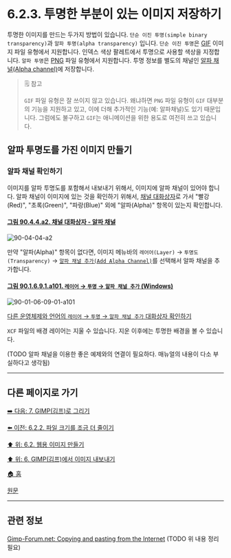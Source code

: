 # 6.2.3. 투명한 부분이 있는 이미지 저장하기
투명한 이미지를 만드는 두가지 방법이 있습니다. `단순 이진 투명(simple binary transparency)`과 `알파 투명(alpha transparency)` 입니다. `단순 이진 투명`은 [GIF](./06-01-02-01-export_image_as_gif.md) 이미지 파일 유형에서 지원합니다. 인덱스 색상 팔레트에서 투명으로 사용할 색상을 지정합니다. `알파 투명`은 [PNG](./06-01-02-04-export_image_as_png.md) 파일 유형에서 지원합니다. 투명 정보를 별도의 채널인 [알파 채널(Alpha channel)](./19-glossaryx-alpha.md)에 저장합니다.

> 🗒️ 참고
>
> `GIF` 파일 유형은 잘 쓰이지 않고 있습니다. 왜냐하면 `PNG` 파일 유형이 `GIF` 대부분의 기능을 지원하고 있고, 이에 더해 추가적인 기능(예: 알파채널)도 있기 때문입니다. 그럼에도 불구하고 `GIF`는 애니메이션을 위한 용도로 여전히 쓰고 있습니다.

## 알파 투명도를 가진 이미지 만들기

### 알파 채널 확인하기
이미지를 알파 투명도를 포함해서 내보내기 위해서, 이미지에 알파 채널이 있어야 합니다. 알파 채널이 이미지에 있는 것을 확인하기 위해서, [채널 대화상자](./15-02-02-00-channel_dialog.md)로 가서 "빨강(Red)", "초록(Green)", "파랑(Blue)" 외에 "알파(Alpha)" 항목이 있는지 확인합니다. 

<a id="90-04-04-a2"></a>

#### [그림 90.4.4.a2. 채널 대화상자 - 알파 채널](./90-04-04-channels.md#90-04-04-a2)
![90-04-04-a2](https://github.com/wonder13662/gimp/assets/15767104/6a94fd5e-24c4-407a-928c-9f43640ac45b)

만약 "알파(Alpha)" 항목이 없다면, 이미지 메뉴바의 `레어어(Layer)` → `투명도(Transparency)` → [`알파 채널 추가(Add Alpha Channel)`](./16-07-34-add_alpha_channel.md)를 선택해서 알파 채널을 추가합니다.

<a id="90-01-06-09-01-a101"></a>

#### [그림 90.1.6.9.1.a101. `레이어` → `투명` → `알파 채널 추가` (Windows)](./90-01-06-09-01-add_alpha_channel.md#90-01-06-09-01-a101)
![90-01-06-09-01-a101](https://github.com/wonder13662/gimp/assets/15767104/3fb3ad7c-4a41-492e-9797-bed56dc9d936)

[다른 운영체제와 언어의 `레이어` → `투명` → `알파 채널 추가` 대화상자 확인하기](./90-01-06-09-01-add_alpha_channel.md#90-01-06-09-01-a102)

`XCF` 파일의 배경 레이어는 지울 수 있습니다. 지운 이후에는 투명한 배경을 볼 수 있습니다.

(TODO 알파 채널을 이용한 좋은 예제와의 연결이 필요하다. 매뉴얼의 내용이 다소 부실하다고 생각됨)

***

## 다른 페이지로 가기

[➡️ 다음: 7. GIMP(김프)로 그리기](./07-00-painting-with-gimp.md)

[⬅️ 이전: 6.2.2. 파일 크기를 조금 더 줄이기](./06-02-02-reducing-the-file-size-even-more.md)

[⬆️ 위: 6.2. 웹용 이미지 만들기](./06-02-00-preparing-your-images-for-the-web.md)

[⬆️ 위: 6. GIMP(김프)에서 이미지 내보내기](./06-00-getting-images-out-of-gimp.md)

[🏠 홈](./00-home.md)

[원문](https://docs.gimp.org/2.10/ko/gimp-using-web-reducing-file-size.html)

***

## 관련 정보
[Gimp-Forum.net: Copying and pasting from the Internet](https://www.gimp-forum.net/Thread-Copying-and-pasting-from-the-Internet)
(TODO 위 내용 정리 필요)
